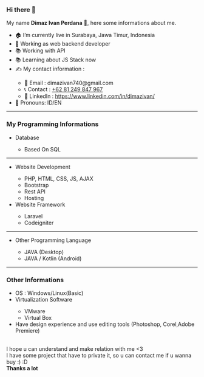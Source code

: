 ### Hi there 👋

My name <b>Dimaz Ivan Perdana</b> 🤵, here some informations about me.
<ul>
<li>🏠 I’m currently live in Surabaya, Jawa Timur, Indonesia </li>
<li>🤵 Working as web backend developer</li>
<li>📚 Working with API</li>
<li>📚 Learning about JS Stack now</li>
<li>✍ My contact information :</li>
<ul>
<li>📩 Email   : dimazivan740@gmail.com </li>
<li>📞 Contact : <a href="https://api.whatsapp.com/send/?phone=6281249847967" target="_blank">+62 81 249 847 967 </a></li>
<li>📩 LinkedIn   : <a href="https://www.linkedin.com/in/dimazivan/" target="_blank"> https://www.linkedin.com/in/dimazivan/</a></li>
</ul>
<li>💬 Pronouns: ID/EN</li>
</ul>
<hr>

### My Programming Informations
<ul>
<li>Database</li>
<ul>
<li>Based On SQL</li>
</ul>
</ul>
<hr>
<ul>
<li>Website Development</li>
<ul>
<li>PHP, HTML, CSS, JS, AJAX</li>
<li>Bootstrap</li>
<li>Rest API</li>
<li>Hosting</li>
</ul>
<li>Website Framework</li>
<ul>
<li>Laravel</li>
<li>Codeigniter</li>
</ul>
</ul>
<hr>
<ul>
<li>Other Programming Language</li>
<ul>
<li>JAVA (Desktop)</li>
<li>JAVA / Kotlin (Android)</li>
</ul>
</ul>
<hr>

### Other Informations
<ul>
<li>OS : Windows/Linux(Basic)</li>
<li>Virtualization Software</li>
<ul>
<li>VMware</li>
<li>Virtual Box</li>
</ul>
<li>Have design experience and use editing tools (Photoshop, Corel,Adobe Premiere)</li>
</ul>
<br>
I hope u can understand and make relation with me <3 
<br>
I have some project that have to private it, so u can contact me if u wanna buy :) :D
<br>
<b>Thanks a lot </b>
